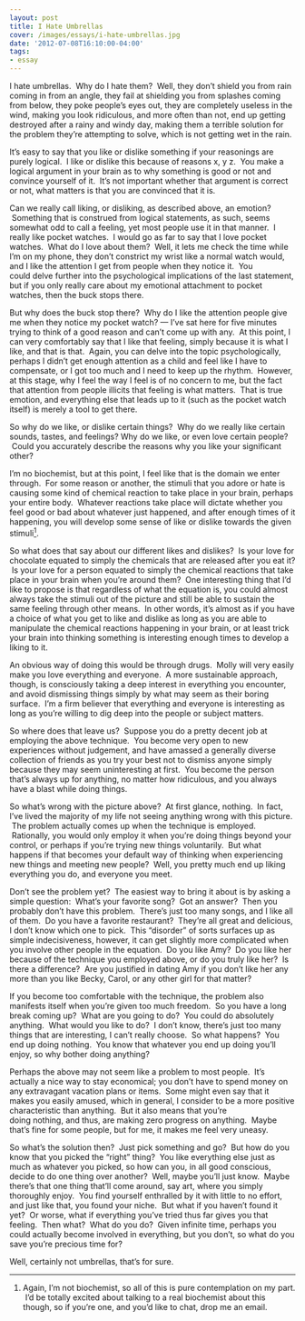 ```yaml
---
layout: post
title: I Hate Umbrellas
cover: /images/essays/i-hate-umbrellas.jpg
date: '2012-07-08T16:10:00-04:00'
tags:
- essay
---
```


I hate umbrellas.  Why do I hate them?  Well, they don’t shield you from rain coming in from an angle, they fail at shielding you from splashes coming from below, they poke people’s eyes out, they are completely useless in the wind, making you look ridiculous, and more often than not, end up getting destroyed after a rainy and windy day, making them a terrible solution for the problem they’re attempting to solve, which is not getting wet in the rain.

It’s easy to say that you like or dislike something if your reasonings are purely logical.  I like or dislike this because of reasons x, y z.  You make a logical argument in your brain as to why something is good or not and convince yourself of it.  It’s not important whether that argument is correct or not, what matters is that you are convinced that it is.

Can we really call liking, or disliking, as described above, an emotion?  Something that is construed from logical statements, as such, seems somewhat odd to call a feeling, yet most people use it in that manner.  I really like pocket watches.  I would go as far to say that I love pocket watches.  What do I love about them?  Well, it lets me check the time while I’m on my phone, they don’t constrict my wrist like a normal watch would, and I like the attention I get from people when they notice it.  You could delve further into the psychological implications of the last statement, but if you only really care about my emotional attachment to pocket watches, then the buck stops there.  

But why does the buck stop there?  Why do I like the attention people give me when they notice my pocket watch?  — I’ve sat here for five minutes trying to think of a good reason and can’t come up with any.  At this point, I can very comfortably say that I like that feeling, simply because it is what I like, and that is that.  Again, you can delve into the topic psychologically, perhaps I didn’t get enough attention as a child and feel like I have to compensate, or I got too much and I need to keep up the rhythm.  However, at this stage, why I feel the way I feel is of no concern to me, but the fact that attention from people illicits that feeling is what matters.  That is true emotion, and everything else that leads up to it (such as the pocket watch itself) is merely a tool to get there.

So why do we like, or dislike certain things?  Why do we really like certain sounds, tastes, and feelings? Why do we like, or even love certain people?  Could you accurately describe the reasons why you like your significant other?

I’m no biochemist, but at this point, I feel like that is the domain we enter through.  For some reason or another, the stimuli that you adore or hate is causing some kind of chemical reaction to take place in your brain, perhaps your entire body.  Whatever reactions take place will dictate whether you feel good or bad about whatever just happened, and after enough times of it happening, you will develop some sense of like or dislike towards the given stimuli[<sup>1</sup>](#footnotes).

So what does that say about our different likes and dislikes?  Is your love for chocolate equated to simply the chemicals that are released after you eat it?  Is your love for a person equated to simply the chemical reactions that take place in your brain when you’re around them?  One interesting thing that I’d like to propose is that regardless of what the equation is, you could almost always take the stimuli out of the picture and still be able to sustain the same feeling through other means.  In other words, it’s almost as if you have a choice of what you get to like and dislike as long as you are able to manipulate the chemical reactions happening in your brain, or at least trick your brain into thinking something is interesting enough times to develop a liking to it.

An obvious way of doing this would be through drugs.  Molly will very easily make you love everything and everyone.  A more sustainable approach, though, is consciously taking a deep interest in everything you encounter, and avoid dismissing things simply by what may seem as their boring surface.  I’m a firm believer that everything and everyone is interesting as long as you’re willing to dig deep into the people or subject matters.

So where does that leave us?  Suppose you do a pretty decent job at employing the above technique.  You become very open to new experiences without judgement, and have amassed a generally diverse collection of friends as you try your best not to dismiss anyone simply because they may seem uninteresting at first.  You become the person that’s always up for anything, no matter how ridiculous, and you always have a blast while doing things.

So what’s wrong with the picture above?  At first glance, nothing.  In fact, I’ve lived the majority of my life not seeing anything wrong with this picture.  The problem actually comes up when the technique is employed.  Rationally, you would only employ it when you’re doing things beyond your control, or perhaps if you’re trying new things voluntarily.  But what happens if that becomes your default way of thinking when experiencing new things and meeting new people?  Well, you pretty much end up liking everything you do, and everyone you meet.

Don’t see the problem yet?  The easiest way to bring it about is by asking a simple question:  What’s your favorite song?  Got an answer?  Then you probably don’t have this problem.  There’s just too many songs, and I like all of them.  Do you have a favorite restaurant?  They’re all great and delicious, I don’t know which one to pick.  This “disorder” of sorts surfaces up as simple indecisiveness, however, it can get slightly more complicated when you involve other people in the equation.  Do you like Amy?  Do you like her because of the technique you employed above, or do you truly like her?  Is there a difference?  Are you justified in dating Amy if you don’t like her any more than you like Becky, Carol, or any other girl for that matter?

If you become too comfortable with the technique, the problem also manifests itself when you’re given too much freedom.  So you have a long break coming up?  What are you going to do?  You could do absolutely anything.  What would you like to do?  I don’t know, there’s just too many things that are interesting, I can’t really choose.  So what happens?  You end up doing nothing.  You know that whatever you end up doing you’ll enjoy, so why bother doing anything?  

Perhaps the above may not seem like a problem to most people.  It’s actually a nice way to stay economical; you don’t have to spend money on any extravagant vacation plans or items.  Some might even say that it makes you easily amused, which in general, I consider to be a more positive characteristic than anything.  But it also means that you’re doing nothing, and thus, are making zero progress on anything.  Maybe that’s fine for some people, but for me, it makes me feel very uneasy.  

So what’s the solution then?  Just pick something and go?  But how do you know that you picked the “right” thing?  You like everything else just as much as whatever you picked, so how can you, in all good conscious, decide to do one thing over another?  Well, maybe you’ll just know.  Maybe there’s that one thing that’ll come around, say art, where you simply thoroughly enjoy.  You find yourself enthralled by it with little to no effort, and just like that, you found your niche.  But what if you haven’t found it yet?  Or worse, what if everything you’ve tried thus far gives you that feeling.  Then what?  What do you do?  Given infinite time, perhaps you could actually become involved in everything, but you don’t, so what do you save you’re precious time for?

Well, certainly not umbrellas, that’s for sure.

---

<a name="footnotes"></a>
<ol>
<li>Again, I’m not biochemist, so all of this is pure contemplation on my part.  I’d be totally excited about talking to a real biochemist about this though, so if you’re one, and you’d like to chat, drop me an email.</li>
</ol>
